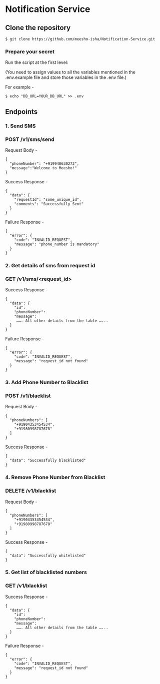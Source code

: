 # Notification Service

## Clone the repository
```terminal
$ git clone https://github.com/meesho-isha/Notification-Service.git
```

### Prepare your secret

Run the script at the first level:

(You need to assign values to all the variables mentioned in the .env.example file and store those variables in the .env file.)

For example -

```terminal
$ echo "DB_URL=YOUR_DB_URL" >> .env
```

## Endpoints

### 1. Send SMS 
### POST /v1/sms/send

Request Body -
```terminal
{
  "phoneNumber": "+919940630272",
  "message":"Welcome to Meesho!" 
}
```

Success Response - 
```terminal
{
  "data": {
    "requestId": "some_unique_id",
    "comments": "Successfully Sent"
  } 
}
```

Failure Response - 
```terminal
{
  "error": {
    "code": "INVALID_REQUEST",
    "message": "phone_number is mandatory"
  } 
}
```

### 2. Get details of sms from request id
### GET /v1/sms/<request_id>

Success Response -
```terminal
{
  "data": { 
    "id": 
    "phoneNumber": 
    "message": 
     ……. All other details from the table …... 
  } 
}
```

Failure Response -
```terminal
{ 
  "error": { 
    "code": "INVALID_REQUEST", 
    "message": "request_id not found" 
  } 
} 
```

### 3. Add Phone Number to Blacklist
### POST /v1/blacklist

Request Body -
```terminal
{
  "phoneNumbers": [
    "+91904353454534",
    "+91980998787678"
  ]
} 
```

Success Response -
```terminal
{
  "data": "Successfully blacklisted" 
}
```

### 4. Remove Phone Number from Blacklist
### DELETE /v1/blacklist

Request Body -
```terminal
{
  "phoneNumbers": [
    "+91904353454534",
    "+91980998787678"
  ]
}
```

Success Response -
```terminal
{
  "data": "Successfully whitelisted" 
}
```

### 5. Get list of blacklisted numbers
### GET /v1/blacklist

Success Response -
```terminal
{
  "data": { 
    "id": 
    "phoneNumber": 
    "message": 
     ……. All other details from the table …... 
  } 
}
```

Failure Response -
```terminal
{ 
  "error": { 
    "code": "INVALID_REQUEST", 
    "message": "request_id not found" 
  } 
} 
```
